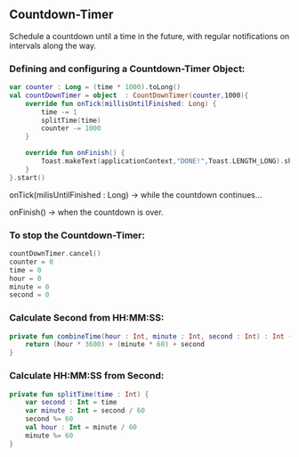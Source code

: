 ## Countdown-Timer
<p>Schedule a countdown until a time in the future, with regular notifications on intervals along the way.</p>

### Defining and configuring a Countdown-Timer Object:
```kotlin
var counter : Long = (time * 1000).toLong()
val countDownTimer = object  : CountDownTimer(counter,1000){
    override fun onTick(millisUntilFinished: Long) {
        time -= 1
        splitTime(time)
        counter -= 1000
    }

    override fun onFinish() {
        Toast.makeText(applicationContext,"DONE!",Toast.LENGTH_LONG).show()
    }
}.start()
```
<p>onTick(milisUntilFinished : Long) -> while the countdown continues...</p>
<p>onFinish() -> when the countdown is over.</p>

### To stop the Countdown-Timer:
```kotlin
countDownTimer.cancel()
counter = 0
time = 0
hour = 0
minute = 0
second = 0
```

### Calculate Second from HH:MM:SS:
```kotlin
private fun combineTime(hour : Int, minute : Int, second : Int) : Int {
    return (hour * 3600) + (minute * 60) + second
}
```

### Calculate HH:MM:SS from Second:
```kotlin
private fun splitTime(time : Int) {
    var second : Int = time
    var minute : Int = second / 60
    second %= 60
    val hour : Int = minute / 60
    minute %= 60
}
```
